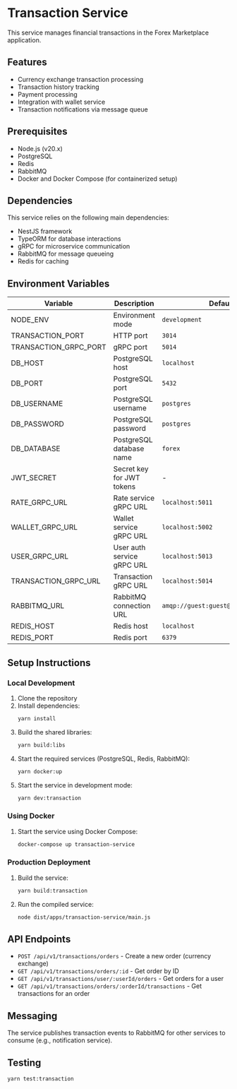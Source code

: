 # Transaction Service

This service manages financial transactions in the Forex Marketplace application.

## Features

- Currency exchange transaction processing
- Transaction history tracking
- Payment processing
- Integration with wallet service
- Transaction notifications via message queue

## Prerequisites

- Node.js (v20.x)
- PostgreSQL
- Redis
- RabbitMQ
- Docker and Docker Compose (for containerized setup)

## Dependencies

This service relies on the following main dependencies:

- NestJS framework
- TypeORM for database interactions
- gRPC for microservice communication
- RabbitMQ for message queueing
- Redis for caching

## Environment Variables

| Variable               | Description                | Default                             |
| ---------------------- | -------------------------- | ----------------------------------- |
| NODE_ENV               | Environment mode           | `development`                       |
| TRANSACTION_PORT       | HTTP port                  | `3014`                              |
| TRANSACTION_GRPC_PORT  | gRPC port                  | `5014`                              |
| DB_HOST                | PostgreSQL host            | `localhost`                         |
| DB_PORT                | PostgreSQL port            | `5432`                              |
| DB_USERNAME            | PostgreSQL username        | `postgres`                          |
| DB_PASSWORD            | PostgreSQL password        | `postgres`                          |
| DB_DATABASE            | PostgreSQL database name   | `forex`                             |
| JWT_SECRET             | Secret key for JWT tokens  | -                                   |
| RATE_GRPC_URL          | Rate service gRPC URL      | `localhost:5011`                    |
| WALLET_GRPC_URL        | Wallet service gRPC URL    | `localhost:5002`                    |
| USER_GRPC_URL          | User auth service gRPC URL | `localhost:5013`                    |
| TRANSACTION_GRPC_URL   | Transaction gRPC URL       | `localhost:5014`                    |
| RABBITMQ_URL           | RabbitMQ connection URL    | `amqp://guest:guest@localhost:5672` |
| REDIS_HOST             | Redis host                 | `localhost`                         |
| REDIS_PORT             | Redis port                 | `6379`                              |

## Setup Instructions

### Local Development

1. Clone the repository
2. Install dependencies:
   ```bash
   yarn install
   ```
3. Build the shared libraries:
   ```bash
   yarn build:libs
   ```
4. Start the required services (PostgreSQL, Redis, RabbitMQ):
   ```bash
   yarn docker:up
   ```
5. Start the service in development mode:
   ```bash
   yarn dev:transaction
   ```

### Using Docker

1. Start the service using Docker Compose:
   ```bash
   docker-compose up transaction-service
   ```

### Production Deployment

1. Build the service:
   ```bash
   yarn build:transaction
   ```
2. Run the compiled service:
   ```bash
   node dist/apps/transaction-service/main.js
   ```

## API Endpoints

- `POST /api/v1/transactions/orders` - Create a new order (currency exchange)
- `GET /api/v1/transactions/orders/:id` - Get order by ID
- `GET /api/v1/transactions/user/:userId/orders` - Get orders for a user
- `GET /api/v1/transactions/orders/:orderId/transactions` - Get transactions for an order

## Messaging

The service publishes transaction events to RabbitMQ for other services to consume (e.g., notification service).

## Testing

```bash
yarn test:transaction
```
